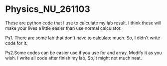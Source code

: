 # Physics_NU_261103
These are python code that I use to calculate my lab result. I think these will make your lives a little easier than use normal calculator.

Ps1. There are some lab that don't have to calculate much. So, I didn't write code for it.

Ps2.Some codes can be easier use if you use for and array. Modify it as you wish. I write all code after finish my lab, So,It might not much neat. 
